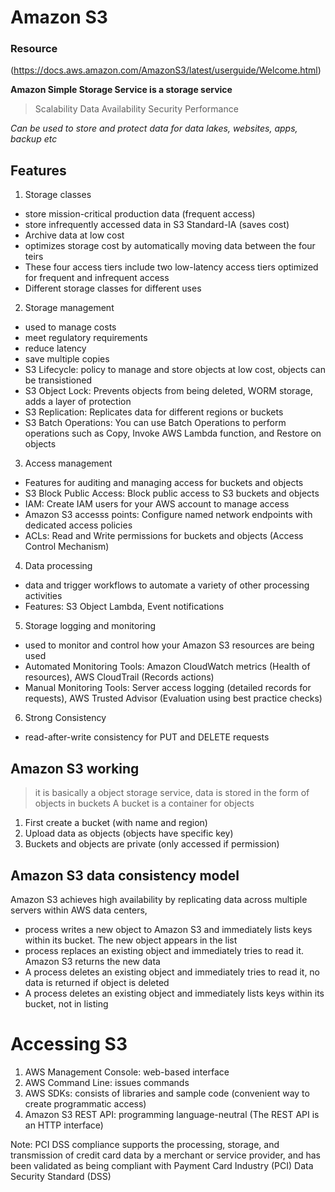 # Amazon S3
### Resource
(https://docs.aws.amazon.com/AmazonS3/latest/userguide/Welcome.html)

**Amazon Simple Storage Service is a storage service**
> Scalability
> Data Availability
> Security
> Performance

*Can be used to store and protect data for data lakes, websites, apps, backup etc* 


## Features
1. Storage classes
- store mission-critical production data (frequent access)
- store infrequently accessed data in S3 Standard-IA (saves cost)
- Archive data at low cost
- optimizes storage cost by automatically moving data between the four teirs
- These four access tiers include two low-latency access tiers optimized for frequent and infrequent access
- Different storage classes for different uses

2. Storage management
- used to manage costs
- meet regulatory requirements
- reduce latency
- save multiple copies 
- S3 Lifecycle: policy to manage and store objects at low cost, objects can be transistioned
- S3 Object Lock: Prevents objects from being deleted, WORM storage, adds a layer of protection
- S3 Replication: Replicates data for different regions or buckets
- S3 Batch Operations: You can use Batch Operations to perform operations such as Copy, Invoke AWS Lambda function, and Restore on objects

3. Access management
- Features for auditing and managing access for buckets and objects
- S3 Block Public Access:  Block public access to S3 buckets and objects
- IAM: Create IAM users for your AWS account to manage access
- Amazon S3 accesss points:  Configure named network endpoints with dedicated access policies
- ACLs: Read and Write permissions for buckets and objects (Access Control Mechanism)

4. Data processing
- data and trigger workflows to automate a variety of other processing activities
- Features: S3 Object Lambda, Event notifications

5. Storage logging and monitoring
- used to monitor and control how your Amazon S3 resources are being used
- Automated Monitoring Tools: Amazon CloudWatch metrics (Health of resources), AWS CloudTrail (Records actions)
- Manual Monitoring Tools: Server access logging (detailed records for requests), AWS Trusted Advisor (Evaluation using best practice checks)

6. Strong Consistency
-  read-after-write consistency for PUT and DELETE requests


## Amazon S3 working
> it is basically a object storage service, data is stored in the form of objects in buckets
> A bucket is a container for objects

1. First create a bucket (with name and region)
2. Upload data as objects (objects have specific key)
3. Buckets and objects are private (only accessed if permission)


## Amazon S3 data consistency model
Amazon S3 achieves high availability by replicating data across multiple servers within AWS data centers,
- process writes a new object to Amazon S3 and immediately lists keys within its bucket. The new object appears in the list
-  process replaces an existing object and immediately tries to read it. Amazon S3 returns the new data
- A process deletes an existing object and immediately tries to read it, no data is returned if object is deleted
- A process deletes an existing object and immediately lists keys within its bucket, not in listing

# Accessing S3
1. AWS Management Console: web-based interface
2. AWS Command Line: issues commands
3. AWS SDKs: consists of libraries and sample code (convenient way to create programmatic access)
4. Amazon S3 REST API: programming language-neutral (The REST API is an HTTP interface)

Note: PCI DSS compliance 
supports the processing, storage, and transmission of credit card data by a merchant or service provider, and has been validated as being compliant with Payment Card Industry (PCI) Data Security Standard (DSS)

